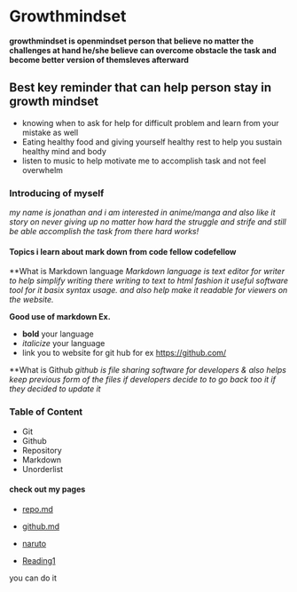 # Growthmindset

**growthmindset is openmindset person that believe no matter the challenges at hand he/she believe can overcome obstacle the task and become better version of themsleves afterward**

## Best key reminder that can help person stay in growth mindset
- knowing when to ask for help for difficult problem and learn from your mistake as well
- Eating healthy food and giving yourself healthy rest to help you sustain healthy mind and body
- listen to music to help motivate me to accomplish task and not feel overwhelm 

### Introducing of myself
*my name is jonathan and i am interested in anime/manga and also like it story on never giving up no matter how hard the struggle and strife and still be able accomplish the task from there hard works!*

#### Topics i learn about mark down from code fellow codefellow 

**What is Markdown language
*Markdown language is text editor for writer to help simplify writing there writing to text to html fashion it useful software tool for it basix syntax usage. and also help make it readable for viewers on the website.*

**Good use of markdown Ex.**
*  **bold** your language
* *italicize* your language
* link you to website for git hub for ex https://github.com/


**What is Github
*github is file sharing software for developers & also helps keep previous form of the files if developers decide to to go back too it if they decided to update it*

### Table of Content
* Git 
* Github
* Repository
* Markdown
* Unorderlist

#### check out my pages
- [repo.md](repo.md)
- [github.md](github.md)
- [naruto](naruto.md)

- [Reading1](github.md)



you can do it 


